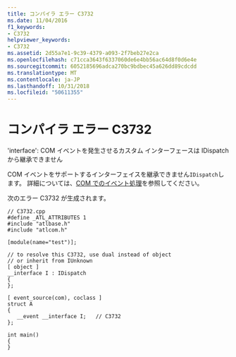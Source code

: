 ```yaml
---
title: コンパイラ エラー C3732
ms.date: 11/04/2016
f1_keywords:
- C3732
helpviewer_keywords:
- C3732
ms.assetid: 2d55a7e1-9c39-4379-a093-2f7beb27e2ca
ms.openlocfilehash: c71cca3643f6337060de6e4bb56ac64d8f0d6e4e
ms.sourcegitcommit: 6052185696adca270bc9bdbec45a626dd89cdcdd
ms.translationtype: MT
ms.contentlocale: ja-JP
ms.lasthandoff: 10/31/2018
ms.locfileid: "50611355"
---
```

# <a name="compiler-error-c3732"></a>コンパイラ エラー C3732

'interface': COM イベントを発生させるカスタム インターフェースは IDispatch から継承できません

COM イベントをサポートするインターフェイスを継承できません`IDispatch`します。 詳細については、[COM でのイベント処理](../../cpp/event-handling-in-com.md)を参照してください。

次のエラー C3732 が生成されます。

```
// C3732.cpp
#define _ATL_ATTRIBUTES 1
#include "atlbase.h"
#include "atlcom.h"

[module(name="test")];

// to resolve this C3732, use dual instead of object
// or inherit from IUnknown
[ object ]
__interface I : IDispatch
{
};

[ event_source(com), coclass ]
struct A
{
   __event __interface I;   // C3732
};

int main()
{
}
```